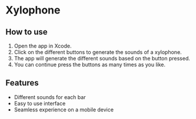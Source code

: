 # Xylophone

## How to use
1. Open the app in Xcode.
2. Click on the different buttons to generate the sounds of a xylophone.
3. The app will generate the different sounds based on the button pressed.
4. You can continue press the buttons as many times as you like.

## Features

- Different sounds for each bar
- Easy to use interface 
- Seamless experience on a mobile device
